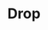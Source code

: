 ---
title: Drop
tags: ["drop", "water", "liquid", "drip", "fall", "rain", "tear", "condensation", "moisture"]
icon: drop
svg: '<svg xmlns="http://www.w3.org/2000/svg" width="24" height="24" fill="none" viewBox="0 0 24 24" stroke-width="1.5" stroke-linecap="round" stroke-linejoin="round" stroke="currentColor"><path d="M12.495 3c3.58 3.56 9.345 7.602 6.932 13.397C18.275 19.163 15.492 21 12.5 21c-2.992 0-5.775-1.837-6.927-4.603C3.161 10.607 8.92 6.561 12.495 3Z"/></svg>'
---